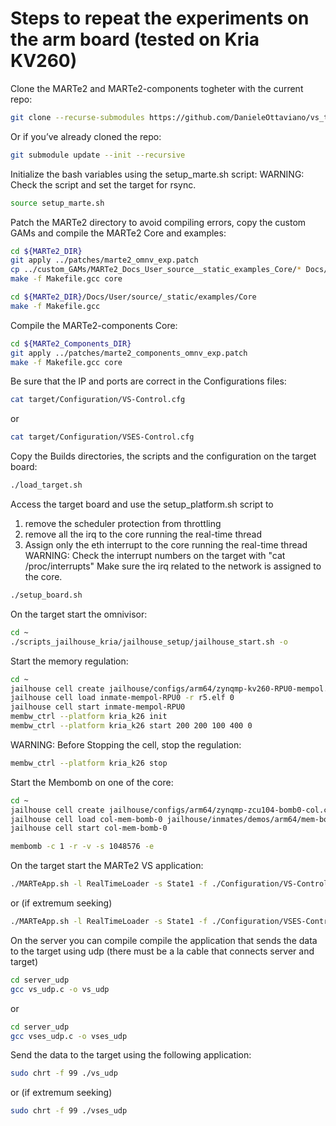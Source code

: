 # Steps to repeat the experiments on the arm board (tested on Kria KV260)

Clone the MARTe2 and MARTe2-components togheter with the current repo:
```sh
git clone --recurse-submodules https://github.com/DanieleOttaviano/vs_test_omnv.git
```
Or if you’ve already cloned the repo:
```sh
git submodule update --init --recursive
```

Initialize the bash variables using the setup_marte.sh script:
WARNING: Check the script and set the target for rsync.
```sh
source setup_marte.sh
```

Patch the MARTe2 directory to avoid compiling errors,
copy the custom GAMs and compile the MARTe2 Core and examples:
```sh
cd ${MARTe2_DIR}
git apply ../patches/marte2_omnv_exp.patch
cp ../custom_GAMs/MARTe2_Docs_User_source__static_examples_Core/* Docs/User/source/_static/examples/Core/
make -f Makefile.gcc core
```

```sh
cd ${MARTe2_DIR}/Docs/User/source/_static/examples/Core
make -f Makefile.gcc
```

Compile the MARTe2-components Core:
```sh
cd ${MARTe2_Components_DIR}
git apply ../patches/marte2_components_omnv_exp.patch
make -f Makefile.gcc core
```

Be sure that the IP and ports are correct in the Configurations files:
```sh
cat target/Configuration/VS-Control.cfg
```
or
```sh
cat target/Configuration/VSES-Control.cfg
```

Copy the Builds directories, the scripts and the configuration on the target board:
```sh
./load_target.sh
```

Access the target board and use the setup_platform.sh script to 
1) remove the scheduler protection from throttling
2) remove all the irq to the core running the real-time thread
3) Assign only the eth interrupt to the core running the real-time thread
WARNING: Check the interrupt numbers on the target with "cat /proc/interrupts"
         Make sure the irq related to the network is assigned to the core.
```sh
./setup_board.sh
```

On the target start the omnivisor:
```sh
cd ~
./scripts_jailhouse_kria/jailhouse_setup/jailhouse_start.sh -o
```

Start the memory regulation: 
```sh
cd ~
jailhouse cell create jailhouse/configs/arm64/zynqmp-kv260-RPU0-mempol.cell 
jailhouse cell load inmate-mempol-RPU0 -r r5.elf 0
jailhouse cell start inmate-mempol-RPU0
membw_ctrl --platform kria_k26 init
membw_ctrl --platform kria_k26 start 200 200 100 400 0
```
WARNING: Before Stopping the cell, stop the regulation:
```sh
membw_ctrl --platform kria_k26 stop
```

Start the Membomb on one of the core:
```sh
cd ~
jailhouse cell create jailhouse/configs/arm64/zynqmp-zcu104-bomb0-col.cell
jailhouse cell load col-mem-bomb-0 jailhouse/inmates/demos/arm64/mem-bomb.bin
jailhouse cell start col-mem-bomb-0

membomb -c 1 -r -v -s 1048576 -e
```

On the target start the MARTe2 VS application:
```sh
./MARTeApp.sh -l RealTimeLoader -s State1 -f ./Configuration/VS-Control.cfg
```
or (if extremum seeking)
```sh
./MARTeApp.sh -l RealTimeLoader -s State1 -f ./Configuration/VSES-Control.cfg
```

On the server you can compile compile the application that sends the data to
the target using udp (there must be a la cable that connects server and target) 
```sh
cd server_udp
gcc vs_udp.c -o vs_udp
```
or
```sh
cd server_udp
gcc vses_udp.c -o vses_udp
```

Send the data to the target using the following application:
```sh
sudo chrt -f 99 ./vs_udp
```
or (if extremum seeking)
```sh
sudo chrt -f 99 ./vses_udp
```
